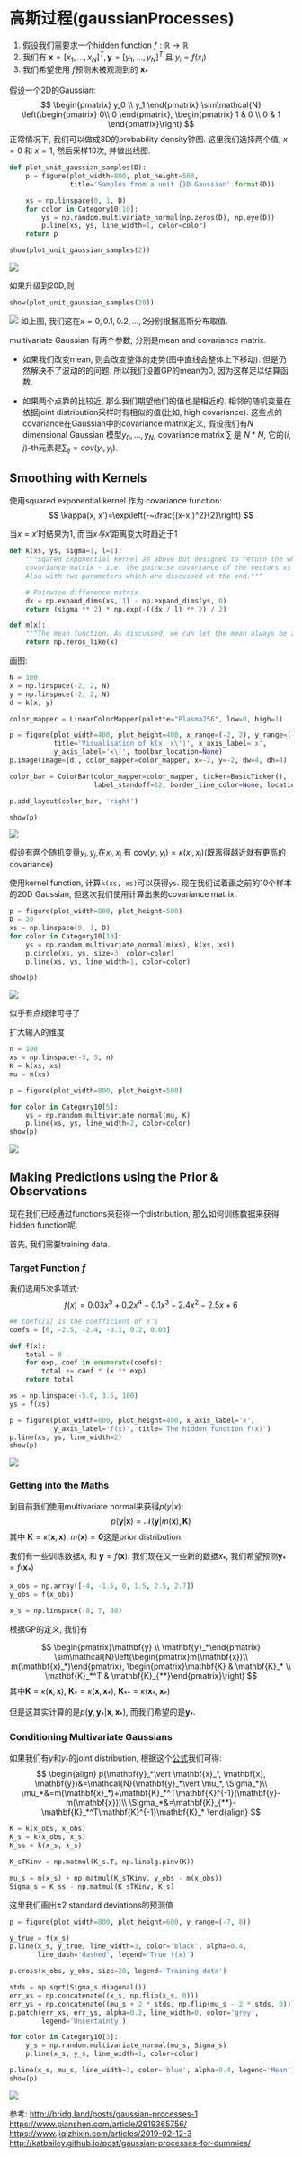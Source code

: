 # 高斯过程(gaussianProcesses)

1. 假设我们需要求一个hidden function $f:\mathbb{R}\rightarrow\mathbb{R}$
2. 我们有 $\mathbf{x}=[x_ 1, \ldots, x_N]^T, \mathbf{y}=[y_ 1, \ldots, y_N]^T$ 且 $y_i = f(x_i)$
3. 我们希望使用 $f$预测未被观测到的 $\mathbf{x}_*$

假设一个2D的Gaussian:
$$
\begin{pmatrix} y_0 \\ y_1 \end{pmatrix} 
\sim\mathcal{N}
\left(\begin{pmatrix} 0\\ 0 \end{pmatrix}, \begin{pmatrix} 1 & 0 \\ 0 & 1 \end{pmatrix}\right)
$$
正常情况下, 我们可以做成3D的probability density钟图. 这里我们选择两个值, $x=0$ 和 $x=1$, 然后采样10次, 并做出线图.
```python
def plot_unit_gaussian_samples(D):
    p = figure(plot_width=800, plot_height=500,
               title='Samples from a unit {}D Gaussian'.format(D))

    xs = np.linspace(0, 1, D)
    for color in Category10[10]:
        ys = np.random.multivariate_normal(np.zeros(D), np.eye(D))
        p.line(xs, ys, line_width=1, color=color)
    return p

show(plot_unit_gaussian_samples(2))
```
![](./高斯过程(gaussianProcesses)/1.png)

如果升级到20D,则
```python
show(plot_unit_gaussian_samples(20))
```
![](./高斯过程(gaussianProcesses)/2.png)
如上图, 我们这在$x=0,0.1,0.2,...,2$分别根据高斯分布取值.

multivariate Gaussian 有两个参数, 分别是mean and covariance matrix. 
- 如果我们改变mean, 则会改变整体的走势(图中直线会整体上下移动). 但是仍然解决不了波动的的问题. 所以我们设置GP的mean为0, 因为这样足以估算函数.

- 如果两个点靠的比较近, 那么我们期望他们的值也是相近的. 相邻的随机变量在依据joint distribution采样时有相似的值(比如, high covariance). 这些点的covariance在Gaussian中的covariance matrix定义, 假设我们有$N$ dimensional Gaussian 模型$y_0,...,y_N$, covariance matrix $\sum$ 是 $N * N$, 它的$(i,j)$-th元素是$\sum_{ij}=cov(y_i,y_j)$.



## Smoothing with Kernels
使用squared exponential kernel 作为 covariance function:
$$ \kappa(x, x')=\exp\left(-~\frac{(x-x')^2}{2}\right) $$

当$x = x'$时结果为1, 而当$x 与 x'$距离变大时趋近于1
```python
def k(xs, ys, sigma=1, l=1):
    """Sqared Exponential kernel as above but designed to return the whole
    covariance matrix - i.e. the pairwise covariance of the vectors xs & ys.
    Also with two parameters which are discussed at the end."""

    # Pairwise difference matrix.
    dx = np.expand_dims(xs, 1) - np.expand_dims(ys, 0)
    return (sigma ** 2) * np.exp(-((dx / l) ** 2) / 2)

def m(x):
    """The mean function. As discussed, we can let the mean always be zero."""
    return np.zeros_like(x)
```
画图:
```python
N = 100
x = np.linspace(-2, 2, N)
y = np.linspace(-2, 2, N)
d = k(x, y)

color_mapper = LinearColorMapper(palette="Plasma256", low=0, high=1)

p = figure(plot_width=400, plot_height=400, x_range=(-2, 2), y_range=(-2, 2),
           title='Visualisation of k(x, x\')', x_axis_label='x',
           y_axis_label='x\'', toolbar_location=None)
p.image(image=[d], color_mapper=color_mapper, x=-2, y=-2, dw=4, dh=4)

color_bar = ColorBar(color_mapper=color_mapper, ticker=BasicTicker(),
                     label_standoff=12, border_line_color=None, location=(0,0))

p.add_layout(color_bar, 'right')

show(p)
```

![](./高斯过程(gaussianProcesses)/3.png)

假设有两个随机变量$y_i,y_j$,在$x_i,x_j$ 有 $\text{cov}(y_i, y_j)=\kappa(x_i, x_j)$(既离得越近就有更高的covariance)

使用kernel function, 计算`k(xs, xs)`可以获得`ys`. 现在我们试着画之前的10个样本的20D Gaussian, 但这次我们使用计算出来的covariance matrix.

```python
p = figure(plot_width=800, plot_height=500)
D = 20
xs = np.linspace(0, 1, D)
for color in Category10[10]:
    ys = np.random.multivariate_normal(m(xs), k(xs, xs))
    p.circle(xs, ys, size=3, color=color)
    p.line(xs, ys, line_width=1, color=color)

show(p)
```

![](./高斯过程(gaussianProcesses)/4.png)

似乎有点规律可寻了


扩大输入的维度
```python
n = 100
xs = np.linspace(-5, 5, n)
K = k(xs, xs)
mu = m(xs)

p = figure(plot_width=800, plot_height=500)

for color in Category10[5]:
    ys = np.random.multivariate_normal(mu, K)
    p.line(xs, ys, line_width=2, color=color)
show(p)

```

![](./高斯过程(gaussianProcesses)/5.png)

## Making Predictions using the Prior & Observations
现在我们已经通过functions来获得一个distribution, 那么如何训练数据来获得hidden function呢.

首先, 我们需要training data.

### Target Function $f$
我们选用5次多项式:
$$f(x)=0.03 x^5 + 0.2 x^4 - 0.1 x^3 - 2.4 x^2 - 2.5 x + 6$$

```python
## coefs[i] is the coefficient of x^i
coefs = [6, -2.5, -2.4, -0.1, 0.2, 0.03]

def f(x):
    total = 0
    for exp, coef in enumerate(coefs):
        total += coef * (x ** exp)
    return total

xs = np.linspace(-5.0, 3.5, 100)
ys = f(xs)

p = figure(plot_width=800, plot_height=400, x_axis_label='x',
           y_axis_label='f(x)', title='The hidden function f(x)')
p.line(xs, ys, line_width=2)
show(p)
```
![](./高斯过程(gaussianProcesses)/6.png)


### Getting into the Maths
到目前我们使用multivariate normal来获得$p(y|x)$:
$$p(\mathbf{y}\vert\mathbf{x})=\mathcal{N}(\mathbf{y}\vert m(\mathbf{x}),\mathbf{K})$$ 
其中 $\mathbf{K}=\kappa(\mathbf{x}, \mathbf{x})$, $m(\mathbf{x})=\mathbf{0}$这是prior distribution.

我们有一些训练数据$x$, 和 $\mathbf{y}=f(\mathbf{x})$. 我们现在又一些新的数据$x_*$, 我们希望预测$\mathbf{y}_*=f(\mathbf{x}_*)$
```python
x_obs = np.array([-4, -1.5, 0, 1.5, 2.5, 2.7])
y_obs = f(x_obs)

x_s = np.linspace(-8, 7, 80)
```

根据GP的定义, 我们有

$$
\begin{pmatrix}\mathbf{y} \\ \mathbf{y}_*\end{pmatrix} \sim\mathcal{N}\left(\begin{pmatrix}m(\mathbf{x})\\ m(\mathbf{x}_*)\end{pmatrix}, \begin{pmatrix}\mathbf{K} & \mathbf{K}_* \\ \mathbf{K}_*^T & \mathbf{K}_{**}\end{pmatrix}\right)
$$
其中$\mathbf{K}=\kappa(\mathbf{x}, \mathbf{x})$, $\mathbf{K}_* = \kappa(\mathbf{x}, \mathbf{x}_*)$, $\mathbf{K}_{**}=\kappa(\mathbf{x}_*, \mathbf{x}_*)$

但是这其实计算的是$p(\mathbf{y}, \mathbf{y}_*\vert \mathbf{x}, \mathbf{x}_*)$, 而我们希望的是$\mathbf{y}_*$.

### Conditioning Multivariate Gaussians
如果我们有$y$和$y_*$的joint distribution, 根据这个[公式](https://en.wikipedia.org/wiki/Multivariate_normal_distribution#Conditional_distributions)我们可得:
$$
\begin{align}
p(\mathbf{y}_*\vert \mathbf{x}_*, \mathbf{x}, \mathbf{y})&=\mathcal{N}(\mathbf{y}_*\vert \mu_*, \Sigma_*)\\
\mu_*&=m(\mathbf{x}_*)+\mathbf{K}_*^T\mathbf{K}^{-1}(\mathbf{y}-m(\mathbf{x}))\\
\Sigma_*&=\mathbf{K}_{**}-\mathbf{K}_*^T\mathbf{K}^{-1}\mathbf{K}_*
\end{align}
$$

```python
K = k(x_obs, x_obs)
K_s = k(x_obs, x_s)
K_ss = k(x_s, x_s)

K_sTKinv = np.matmul(K_s.T, np.linalg.pinv(K))

mu_s = m(x_s) + np.matmul(K_sTKinv, y_obs - m(x_obs))
Sigma_s = K_ss - np.matmul(K_sTKinv, K_s)
```

这里我们画出±2 standard deviations的预测值

```python
p = figure(plot_width=800, plot_height=600, y_range=(-7, 8))

y_true = f(x_s)
p.line(x_s, y_true, line_width=3, color='black', alpha=0.4,
       line_dash='dashed', legend='True f(x)')

p.cross(x_obs, y_obs, size=20, legend='Training data')

stds = np.sqrt(Sigma_s.diagonal())
err_xs = np.concatenate((x_s, np.flip(x_s, 0)))
err_ys = np.concatenate((mu_s + 2 * stds, np.flip(mu_s - 2 * stds, 0)))
p.patch(err_xs, err_ys, alpha=0.2, line_width=0, color='grey',
        legend='Uncertainty')

for color in Category10[3]:
    y_s = np.random.multivariate_normal(mu_s, Sigma_s)
    p.line(x_s, y_s, line_width=1, color=color)

p.line(x_s, mu_s, line_width=3, color='blue', alpha=0.4, legend='Mean')
show(p)

```
![](./高斯过程(gaussianProcesses)/7.png)

参考:
http://bridg.land/posts/gaussian-processes-1
https://www.pianshen.com/article/2919365756/
https://www.jiqizhixin.com/articles/2019-02-12-3
http://katbailey.github.io/post/gaussian-processes-for-dummies/

